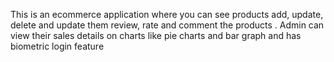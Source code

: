 This is an ecommerce application where you can see products add, update, delete and update them review, rate and comment the products . Admin can view their sales details on charts like pie charts and bar graph and has biometric login feature
